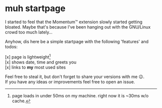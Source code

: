# muh startpage

I started to feel that the Momentum™ extension slowly started getting
bloated. Maybe that's because I've been hanging out with the GNU/Linux crowd
too much lately…

Anyhow, dis here be a simple startpage with the following 'features' and todos:

[x] page is lightweight[^1]  
[x] shows date, time and greets you  
[x] links to **my** most used sites  

[^1]: page loads in under 50ms on my machine. right now it is ~30ms w/o cache.

Feel free to steal it, but don't forget to share your versions with me 😉.  
If you have any ideas or improvements feel free to open an issue.
